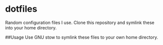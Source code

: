 # dotfiles
Random configuration files I use. Clone this repository and symlink these into your home directory.

##Usage
Use GNU stow to symlink these files to your own home directory.
